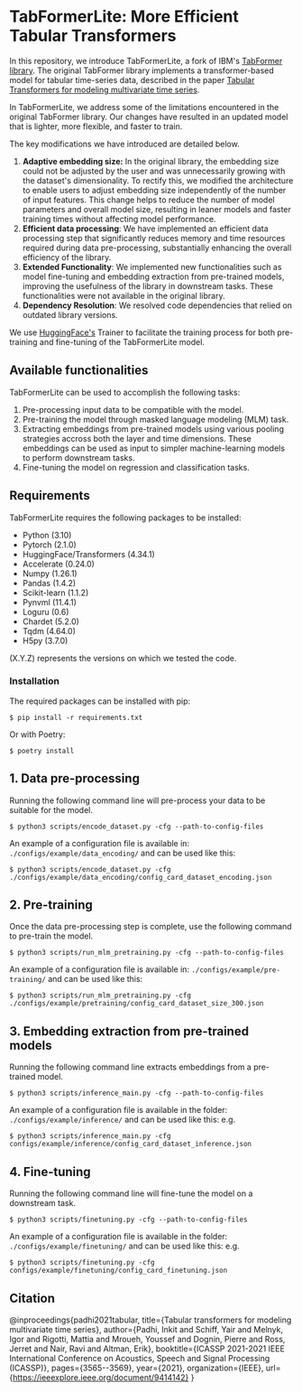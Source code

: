 # TabFormerLite: More Efficient Tabular Transformers

In this repository, we introduce TabFormerLite, a fork of IBM's [TabFormer library](https://github.com/IBM/TabFormer).
The original TabFormer library implements a transformer-based model for tabular time-series data, described in the paper [Tabular Transformers for modeling multivariate time series](https://arxiv.org/abs/2011.01843).

In TabFormerLite, we address some of the limitations encountered in the original TabFormer library. Our changes have resulted in an updated model that is lighter, more flexible, and faster to train.

The key modifications we have introduced are detailed below.
1. **Adaptive embedding size:** In the original library, the embedding size could not be adjusted by the user and was unnecessarily growing with the dataset's dimensionality. To rectify this, we modified the architecture to enable users to adjust embedding size independently of the number of input features. This change helps to reduce the number of model parameters and overall model size, resulting in leaner models and faster training times without affecting model performance.
2. **Efficient data processing**: We have implemented an efficient data processing step that significantly reduces memory and time resources required during data pre-processing, substantially enhancing the overall efficiency of the library.
3. **Extended Functionality**: We implemented new functionalities such as model fine-tuning and embedding extraction from pre-trained models, improving the usefulness of the library in downstream tasks. These functionalities were not available in the original library.
4. **Dependency Resolution**: We resolved code dependencies that relied on outdated library versions.

We use [HuggingFace's](https://huggingface.co/) Trainer to facilitate the training process for both pre-training and fine-tuning of the TabFormerLite model.

## Available functionalities

TabFormerLite can be used to accomplish the following tasks:
1. Pre-processing input data to be compatible with the model.
2. Pre-training the model through masked language modeling (MLM) task.
3. Extracting embeddings from pre-trained models using various pooling strategies accross both the layer and time dimensions. These embeddings can be used as input to simpler machine-learning models to perform downstream tasks.
4. Fine-tuning the model on regression and classification tasks.

## Requirements

TabFormerLite requires the following packages to be installed:

* Python (3.10)
* Pytorch (2.1.0)
* HuggingFace/Transformers (4.34.1)
* Accelerate (0.24.0)
* Numpy (1.26.1)
* Pandas (1.4.2)
* Scikit-learn (1.1.2)
* Pynvml (11.4.1)
* Loguru (0.6)
* Chardet (5.2.0)
* Tqdm (4.64.0)
* H5py (3.7.0)

(X.Y.Z) represents the versions on which we tested the code.

### Installation

The required packages can be installed with pip:
```
$ pip install -r requirements.txt
```

Or with Poetry:
```
$ poetry install
```

## 1. Data pre-processing

Running the following command line will pre-process your data to be suitable for the model.

```
$ python3 scripts/encode_dataset.py -cfg --path-to-config-files
```

An example of a configuration file is available in: `./configs/example/data_encoding/` and can be used like this:

```
$ python3 scripts/encode_dataset.py -cfg ./configs/example/data_encoding/config_card_dataset_encoding.json
```

## 2. Pre-training

Once the data pre-processing step is complete, use the following command to pre-train the model.
```
$ python3 scripts/run_mlm_pretraining.py -cfg --path-to-config-files
```

An example of a configuration file is available in: `./configs/example/pre-training/` and can be used like this:

```
$ python3 scripts/run_mlm_pretraining.py -cfg ./configs/example/pretraining/config_card_dataset_size_300.json
```

## 3. Embedding extraction from pre-trained models

Running the following command line extracts embeddings from a pre-trained model.

```command line
$ python3 scripts/inference_main.py -cfg --path-to-config-files
```
An example of a configuration file is available in the folder: `./configs/example/inference/` and can be used like this:
e.g.
```command line
$ python3 scripts/inference_main.py -cfg configs/example/inference/config_card_dataset_inference.json
```

## 4. Fine-tuning

Running the following command line will fine-tune the model on a downstream task.

```command line
$ python3 scripts/finetuning.py -cfg --path-to-config-files
```

An example of a configuration file is available in the folder: `./configs/example/finetuning/` and can be used like this:
e.g.
```command line
$ python3 scripts/finetuning.py -cfg configs/example/finetuning/config_card_finetuning.json
```

## Citation

@inproceedings{padhi2021tabular,
  title={Tabular transformers for modeling multivariate time series},
  author={Padhi, Inkit and Schiff, Yair and Melnyk, Igor and Rigotti, Mattia and Mroueh, Youssef and Dognin, Pierre and Ross, Jerret and Nair, Ravi and Altman, Erik},
  booktitle={ICASSP 2021-2021 IEEE International Conference on Acoustics, Speech and Signal Processing (ICASSP)},
  pages={3565--3569},
  year={2021},
  organization={IEEE},
  url={https://ieeexplore.ieee.org/document/9414142}
}
